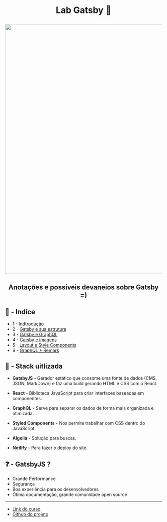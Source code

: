 <h1 align="center">

  Lab Gatsby :purple_heart:
</h1>
<p align="center"> 
<img src="https://felipeelia.com.br/wp-content/uploads/2019/09/gatsby.gif" width="800">
</p>

<h2 align="center">  
  Anotações e possíveis devaneios sobre Gatsby =)
</h2>

## :robot: - Indíce

- 1 - [Indtrodução](https://github.com/comicodarko/Lab-Gatsby)
- 2 - [Gatsby e sua estrutura](https://github.com/comicodarko/Lab-Gatsby/tree/master/02%20-Gatsby%20e%20sua%20estrutura)
- 3 - [Gatsby e GraphQL](https://github.com/comicodarko/Lab-Gatsby/tree/master/03%20-%20Gatsbt%20e%20GraphQL)
- 4 - [Gatsby e imagens](https://github.com/comicodarko/Lab-Gatsby/tree/master/04%20-%20Trabalhando%20com%20imagens%20no%20Gatsby)
- 5 - [Layout e Style Components](https://github.com/comicodarko/Lab-Gatsby/tree/master/05%20-%20Layout%20e%20Styled%20Components)
- 6 - [GraphQL + Remark](#6)

## :rocket: - Stack uitlizada

- **GatsbyJS** - Gerador estático que consome uma fonte de dados (CMS, JSON, MarkDown) e faz uma build gerando HTML e CSS com o React.

- **React** - Biblioteca JavaScript para criar interfaces baseadas em componentes.

- **GraphQL** - Serve para separar os dados de forma mais organizada e otimizada.

- **Styled Components** - Nos permite trabalhar com CSS dentro do JavaScript.

- **Algolia** - Solução para buscas.

- **Netlify** - Para fazer o deploy do site. 

## :question: - GatsbyJS ?

- Grande Performance 
- Segurança
- Boa experiência para os desenvolvedores
- Ótima documentação, grande comunidade open source
****

- [Link do curso](https://www.udemy.com/course/gatsby-crie-um-site-pwa-com-react-graphql-e-netlify-cms/)
- [Github do projeto](https://github.com/willianjusten/gatsby-course/)
